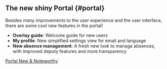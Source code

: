 ## The new shiny Portal {#portal}

Besides many improvements to the user experience and the user interface, there are some cool new
features in the portal!

- __Overlay guide__: Welcome guide for new users
- __My profile__: New simplified settings view for email and language
- __New absence management__: A fresh new look to manage absences, with improved
  deputy features and more transparency

<div class="short-links">
	<a href="/portal/9.1/doc/portal-developer-guide/introduction/index.html#new-and-noteworthy"
		target="_blank" rel="noopener noreferrer">
		<i class="fas fa-book"></i> Portal New & Noteworthy
	</a>
</div>
